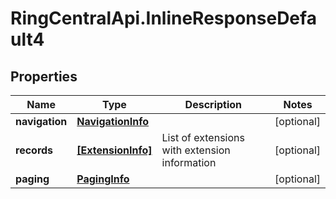 # RingCentralApi.InlineResponseDefault4

## Properties
Name | Type | Description | Notes
------------ | ------------- | ------------- | -------------
**navigation** | [**NavigationInfo**](NavigationInfo.md) |  | [optional] 
**records** | [**[ExtensionInfo]**](ExtensionInfo.md) | List of extensions with extension information | [optional] 
**paging** | [**PagingInfo**](PagingInfo.md) |  | [optional] 


